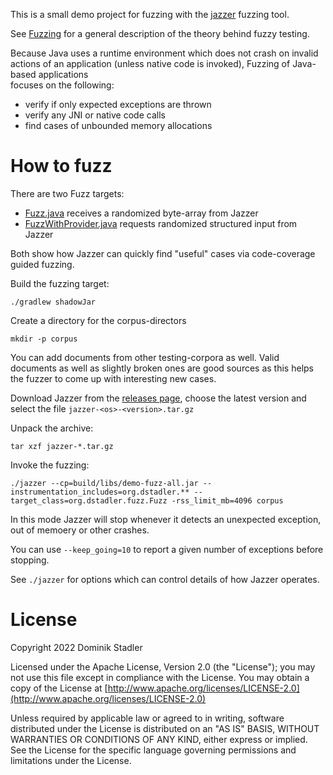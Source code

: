 This is a small demo project for fuzzing with the [jazzer](https://github.com/CodeIntelligenceTesting/jazzer) fuzzing tool.

See [Fuzzing](https://en.wikipedia.org/wiki/Fuzzing) for a general description of the theory behind fuzzy testing.

Because Java uses a runtime environment which does not crash on invalid actions of an 
application (unless native code is invoked), Fuzzing of Java-based applications  
focuses on the following:

* verify if only expected exceptions are thrown
* verify any JNI or native code calls 
* find cases of unbounded memory allocations

# How to fuzz

There are two Fuzz targets:
* [Fuzz.java](src/main/java/org/dstadler/fuzz/Fuzz.java) receives a randomized byte-array from Jazzer
* [FuzzWithProvider.java](src/main/java/org/dstadler/fuzz/Fuzz.java) requests randomized structured input from Jazzer

Both show how Jazzer can quickly find "useful" cases via code-coverage guided fuzzing.

Build the fuzzing target:

    ./gradlew shadowJar

Create a directory for the corpus-directors

    mkdir -p corpus

You can add documents from other testing-corpora as well. Valid documents
as well as slightly broken ones are good sources as this helps the fuzzer 
to come up with interesting new cases. 

Download Jazzer from the [releases page](https://github.com/CodeIntelligenceTesting/jazzer/releases), 
choose the latest version and select the file `jazzer-<os>-<version>.tar.gz`

Unpack the archive:

    tar xzf jazzer-*.tar.gz

Invoke the fuzzing:

    ./jazzer --cp=build/libs/demo-fuzz-all.jar --instrumentation_includes=org.dstadler.** --target_class=org.dstadler.fuzz.Fuzz -rss_limit_mb=4096 corpus

In this mode Jazzer will stop whenever it detects an unexpected exception, 
out of memoery or other crashes.

You can use `--keep_going=10` to report a given number of exceptions before stopping.

See `./jazzer` for options which can control details of how Jazzer operates.

# License

Copyright 2022 Dominik Stadler

Licensed under the Apache License, Version 2.0 (the "License");
you may not use this file except in compliance with the License.
You may obtain a copy of the License at [http://www.apache.org/licenses/LICENSE-2.0](http://www.apache.org/licenses/LICENSE-2.0)

Unless required by applicable law or agreed to in writing, software
distributed under the License is distributed on an "AS IS" BASIS,
WITHOUT WARRANTIES OR CONDITIONS OF ANY KIND, either express or implied.
See the License for the specific language governing permissions and
limitations under the License.
